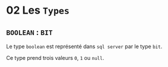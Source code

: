 # 02 Les `Types`



## `BOOLEAN` : `BIT`

Le type `boolean` est représenté dans `sql server` par le type `bit`.

Ce type prend trois valeurs `0`, `1` ou `null`.
